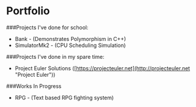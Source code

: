 # Portfolio

###Projects I've done for school:
- Bank - (Demonstrates Polymorphism in C++)
- SimulatorMk2 - (CPU Scheduling Simulation)

###Projects I've done in my spare time:
- Project Euler Solutions ([https://projecteuler.net](http://projecteuler.net "Project Euler"))

###Works In Progress
- RPG - (Text based RPG fighting system)